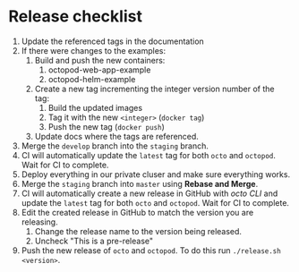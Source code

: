 # Release checklist

1. Update the referenced tags in the documentation
2. If there were changes to the examples:
   1. Build and push the new containers:
      1. octopod-web-app-example
      2. octopod-helm-example
   2. Create a new tag incrementing the integer version number of the tag:
      1. Build the updated images
      2. Tag it with the new `<integer>` (`docker tag`)
      3. Push the new tag (`docker push`)
   3. Update docs where the tags are referenced.
3. Merge the `develop` branch into the `staging` branch.
4. CI will automatically update the `latest` tag for both `octo` and `octopod`. Wait for CI to complete.
5. Deploy everything in our private cluser and make sure everything works.
6. Merge the `staging` branch into `master` using **Rebase and Merge**.
7. CI will automatically create a new release in GitHub with _octo CLI_ and update the `latest` tag for both `octo` and `octopod`. Wait for CI to complete.
8. Edit the created release in GitHub to match the version you are releasing.
   1. Change the release name to the version being released.
   2. Uncheck "This is a pre-release"
9. Push the new release of `octo` and `octopod`. To do this run `./release.sh <version>`.
